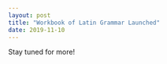 ```yaml
---
layout: post
title: "Workbook of Latin Grammar Launched"
date: 2019-11-10
---
```


Stay tuned for more!
